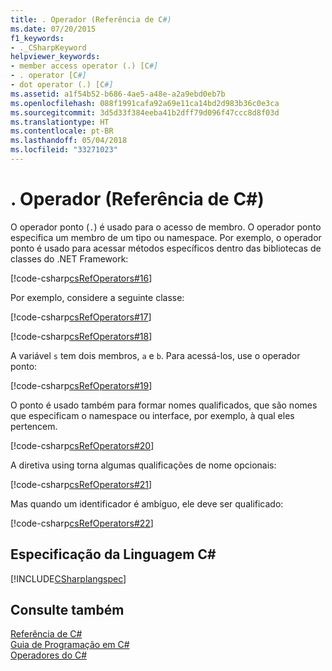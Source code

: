 ```yaml
---
title: . Operador (Referência de C#)
ms.date: 07/20/2015
f1_keywords:
- ._CSharpKeyword
helpviewer_keywords:
- member access operator (.) [C#]
- . operator [C#]
- dot operator (.) [C#]
ms.assetid: a1f54b52-b686-4ae5-a48e-a2a9ebd0eb7b
ms.openlocfilehash: 088f1991cafa92a69e11ca14bd2d983b36c0e3ca
ms.sourcegitcommit: 3d5d33f384eeba41b2dff79d096f47ccc8d8f03d
ms.translationtype: HT
ms.contentlocale: pt-BR
ms.lasthandoff: 05/04/2018
ms.locfileid: "33271023"
---
```

# <a name="-operator-c-reference"></a>. Operador (Referência de C#)
O operador ponto (`.`) é usado para o acesso de membro. O operador ponto especifica um membro de um tipo ou namespace. Por exemplo, o operador ponto é usado para acessar métodos específicos dentro das bibliotecas de classes do .NET Framework:  
  
 [!code-csharp[csRefOperators#16](../../../csharp/language-reference/operators/codesnippet/CSharp/member-access-operator_1.cs)]  
  
 Por exemplo, considere a seguinte classe:  
  
 [!code-csharp[csRefOperators#17](../../../csharp/language-reference/operators/codesnippet/CSharp/member-access-operator_2.cs)]  
  
 [!code-csharp[csRefOperators#18](../../../csharp/language-reference/operators/codesnippet/CSharp/member-access-operator_3.cs)]  
  
 A variável `s` tem dois membros, `a` e `b`. Para acessá-los, use o operador ponto:  
  
 [!code-csharp[csRefOperators#19](../../../csharp/language-reference/operators/codesnippet/CSharp/member-access-operator_4.cs)]  
  
 O ponto é usado também para formar nomes qualificados, que são nomes que especificam o namespace ou interface, por exemplo, à qual eles pertencem.  
  
 [!code-csharp[csRefOperators#20](../../../csharp/language-reference/operators/codesnippet/CSharp/member-access-operator_5.cs)]  
  
 A diretiva using torna algumas qualificações de nome opcionais:  
  
 [!code-csharp[csRefOperators#21](../../../csharp/language-reference/operators/codesnippet/CSharp/member-access-operator_6.cs)]  
  
 Mas quando um identificador é ambíguo, ele deve ser qualificado:  
  
 [!code-csharp[csRefOperators#22](../../../csharp/language-reference/operators/codesnippet/CSharp/member-access-operator_7.cs)]  
  
## <a name="c-language-specification"></a>Especificação da Linguagem C#  
 [!INCLUDE[CSharplangspec](~/includes/csharplangspec-md.md)]  
  
## <a name="see-also"></a>Consulte também  
 [Referência de C#](../../../csharp/language-reference/index.md)  
 [Guia de Programação em C#](../../../csharp/programming-guide/index.md)  
 [Operadores do C#](../../../csharp/language-reference/operators/index.md)
